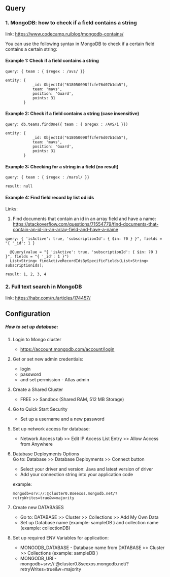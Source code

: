 ## Query

### 1. MongoDB: how to check if a field contains a string

link: https://www.codecamp.ru/blog/mongodb-contains/ </br>

You can use the following syntax in MongoDB to check if a certain field contains a certain string:

#### Example 1: Check if a field contains a string

```
query: { team : { $regex : /avs/ }}

entity: { 
            _id: ObjectId("618050098ffcfe76d07b1da5"),
            team: 'mavs',
            position: 'Guard',
            points: 31 
        }
```

#### Example 2: Check if a field contains a string (case insensitive)

```
query: db.teams.findOne({ team : { $regex : /AVS/i }})

entity: { 
            _id: ObjectId("618050098ffcfe76d07b1da5"),
            team: 'mavs',
            position: 'Guard',
            points: 31 
        }
```

#### Example 3: Checking for a string in a field (no result)

```
query: { team : { $regex : /marsl/ }}

result: null
```

#### Example 4: Find field record by list od ids

Links:

1. Find documents that contain an id in an array field and have a
   name: https://stackoverflow.com/questions/71554779/find-documents-that-contain-an-id-in-an-array-field-and-have-a-name

```
query: { 'isActive': true, 'subscriptionId': { $in: ?0 } }", fields = "{ '_id': 1 }

  @Query(value = "{ 'isActive': true, 'subscriptionId': { $in: ?0 } }", fields = "{ '_id': 1 }")
  List<String> findActiveRecordIdsBySpecificFields(List<String> subscriptionIds);

result: 1, 2, 3, 4
```

### 2. Full text search in MongoDB

link: https://habr.com/ru/articles/174457/ </br>

## Configuration

##### How to set up database:

1. Login to Mongo cluster
    * https://account.mongodb.com/account/login


2. Get or set new admin credentials:<br>
    * login
    * password
    * and set permission - Atlas admin


3. Create a Shared Cluster
    * FREE >> Sandbox (Shared RAM, 512 MB Storage)


4. Go to Quick Start Security

    * Set up a username and a new password


5. Set up network access for database:

    * Network Access tab >> Edit IP Access List Entry >>  Allow Access from Anywhere


6. Database Deployments Options <br>
   Go to: Database >> Database Deployments >> Connect button <br>
    * Select your driver and version: Java and latest version of driver <br>
    * Add your connection string into your application code <br>

   example: <br>
   <code>
   mongodb+srv://<username>:<password>@cluster0.8seexos.mongodb.net/?retryWrites=true&w=majority
   </code>


7. Create new DATABASES
    * Go to: DATABASE >> Cluster >> Collections >> Add My Own Data
    * Set up Database name (example: sampleDB ) and collection name (example: collectionDB)


8. Set up required ENV Variables for application:
    * MONGODB_DATABASE - Database name from DATABASE >> Cluster >> Collections  (example: sampleDB )
    * MONGODB_URI - mongodb+srv://<username>:<password>@cluster0.8seexos.mongodb.net/?retryWrites=true&w=majority
